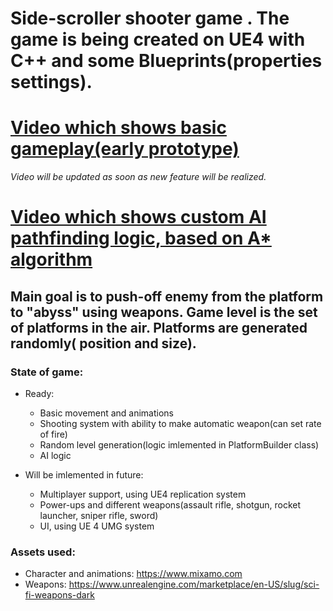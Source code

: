 # Side-scroller shooter game . The game is being created on UE4 with C++ and some Blueprints(properties settings).

# [Video which shows basic gameplay(early prototype)](https://drive.google.com/open?id=1_vpVHC_RWn7xk4VV_mTR1R6L21WRFba4)
*Video will be updated as soon as new feature will be realized.*
# [Video which shows custom AI pathfinding logic, based on A* algorithm](https://drive.google.com/file/d/1dzZz3mio-nONtEC_kmLxKLNWgk7YP9ZT/view?usp=drivesdk)

## Main goal is to push-off enemy from the platform to "abyss" using weapons. Game level is the set of platforms in the air. Platforms are generated randomly( position and size).



### State of game:
- Ready:
  - Basic movement and animations
  - Shooting system with ability to make automatic weapon(can set rate of fire)
  - Random level generation(logic imlemented in PlatformBuilder class)
  - AI logic

- Will be imlemented in future:
  - Multiplayer support, using UE4 replication system
  - Power-ups and different weapons(assault rifle, shotgun, rocket launcher, sniper rifle, sword)
  - UI, using UE 4 UMG system

### Assets used:
- Character and animations: https://www.mixamo.com
- Weapons: https://www.unrealengine.com/marketplace/en-US/slug/sci-fi-weapons-dark
